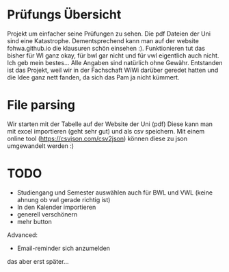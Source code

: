 # Prüfungs Übersicht

Projekt um einfacher seine Prüfungen zu sehen. Die pdf Dateien der Uni sind eine Katastrophe. Dementsprechend kann man auf der website fohwa.github.io die klausuren schön einsehen :). Funktionieren tut das bisher für WI ganz okay, für bwl gar nicht und für vwl eigentlich auch nicht. Ich geb mein bestes...
Alle Angaben sind natürlich ohne Gewähr.
Entstanden ist das Projekt, weil wir in der Fachschaft WiWi darüber geredet hatten und die Idee ganz nett fanden, da sich das Pam ja nicht kümmert.

# File parsing

Wir starten mit der Tabelle auf der Website der Uni (pdf)
Diese kann man mit excel importieren (geht sehr gut) und als csv speichern.
Mit einem online tool (https://csvjson.com/csv2json) können diese zu json umgewandelt werden :)

# TODO


- Studiengang und Semester auswählen auch für BWL und VWL (keine ahnung ob vwl gerade richtig ist)
- In den Kalender importieren
- generell verschönern
- mehr button

Advanced:
- Email-reminder sich anzumelden

das aber erst später...